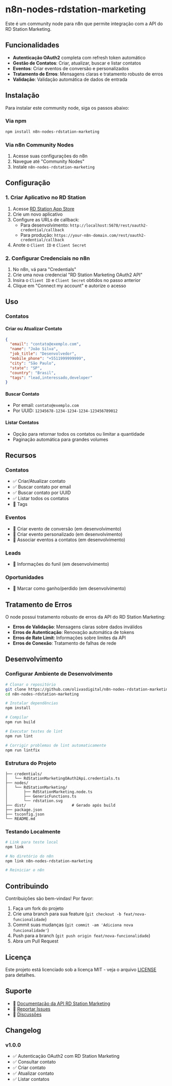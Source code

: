 # n8n-nodes-rdstation-marketing

Este é um community node para n8n que permite integração com a API do RD Station Marketing.

## Funcionalidades

- **Autenticação OAuth2** completa com refresh token automático
- **Gestão de Contatos**: Criar, atualizar, buscar e listar contatos
- **Eventos**: Criar eventos de conversão e personalizados
- **Tratamento de Erros**: Mensagens claras e tratamento robusto de erros
- **Validação**: Validação automática de dados de entrada

## Instalação

Para instalar este community node, siga os passos abaixo:

### Via npm

```bash
npm install n8n-nodes-rdstation-marketing
```

### Via n8n Community Nodes

1. Acesse suas configurações do n8n
2. Navegue até "Community Nodes"
3. Instale `n8n-nodes-rdstation-marketing`

## Configuração

### 1. Criar Aplicativo no RD Station

1. Acesse [RD Station App Store](https://appstore.rdstation.com/pt-BR/publisher)
2. Crie um novo aplicativo
3. Configure as URLs de callback:
   - Para desenvolvimento: `http://localhost:5678/rest/oauth2-credential/callback`
   - Para produção: `https://your-n8n-domain.com/rest/oauth2-credential/callback`
4. Anote o `Client ID` e `Client Secret`

### 2. Configurar Credenciais no n8n

1. No n8n, vá para "Credentials"
2. Crie uma nova credencial "RD Station Marketing OAuth2 API"
3. Insira o `Client ID` e `Client Secret` obtidos no passo anterior
4. Clique em "Connect my account" e autorize o acesso

## Uso

### Contatos

#### Criar ou Atualizar Contato

```json
{
  "email": "contato@exemplo.com",
  "name": "João Silva",
  "job_title": "Desenvolvedor",
  "mobile_phone": "+5511999999999",
  "city": "São Paulo",
  "state": "SP",
  "country": "Brasil",
  "tags": "lead,interessado,developer"
}
```

#### Buscar Contato

- Por email: `contato@exemplo.com`
- Por UUID: `12345678-1234-1234-1234-123456789012`

#### Listar Contatos

- Opção para retornar todos os contatos ou limitar a quantidade
- Paginação automática para grandes volumes

## Recursos

### Contatos
- ✅ Criar/Atualizar contato
- ✅ Buscar contato por email
- ✅ Buscar contato por UUID
- ✅ Listar todos os contatos
- 🔄 Tags

### Eventos
- 🔄 Criar evento de conversão (em desenvolvimento)
- 🔄 Criar evento personalizado (em desenvolvimento)
- 🔄 Associar eventos a contatos (em desenvolvimento)

### Leads
- 🔄 Informações do funil (em desenvolvimento)

### Oportunidades
- 🔄 Marcar como ganho/perdido (em desenvolvimento)

## Tratamento de Erros

O node possui tratamento robusto de erros da API do RD Station Marketing:

- **Erros de Validação**: Mensagens claras sobre dados inválidos
- **Erros de Autenticação**: Renovação automática de tokens
- **Erros de Rate Limit**: Informações sobre limites da API
- **Erros de Conexão**: Tratamento de falhas de rede

## Desenvolvimento

### Configurar Ambiente de Desenvolvimento

```bash
# Clonar o repositório
git clone https://github.com/olivasdigital/n8n-nodes-rdstation-marketing.git
cd n8n-nodes-rdstation-marketing

# Instalar dependências
npm install

# Compilar
npm run build

# Executar testes de lint
npm run lint

# Corrigir problemas de lint automaticamente
npm run lintfix
```

### Estrutura do Projeto

```
├── credentials/
│   └── RdStationMarketingOAuth2Api.credentials.ts
├── nodes/
│   └── RdStationMarketing/
│       ├── RdStationMarketing.node.ts
│       ├── GenericFunctions.ts
│       └── rdstation.svg
├── dist/                    # Gerado após build
├── package.json
├── tsconfig.json
└── README.md
```

### Testando Localmente

```bash
# Link para teste local
npm link

# No diretório do n8n
npm link n8n-nodes-rdstation-marketing

# Reiniciar o n8n
```

## Contribuindo

Contribuições são bem-vindas! Por favor:

1. Faça um fork do projeto
2. Crie uma branch para sua feature (`git checkout -b feat/nova-funcionalidade`)
3. Commit suas mudanças (`git commit -am 'Adiciona nova funcionalidade'`)
4. Push para a branch (`git push origin feat/nova-funcionalidade`)
5. Abra um Pull Request

## Licença

Este projeto está licenciado sob a licença MIT - veja o arquivo [LICENSE](LICENSE) para detalhes.

## Suporte

- 📖 [Documentação da API RD Station Marketing](https://developers.rdstation.com/reference/introducao-rdsm)
- 🐛 [Reportar Issues](https://github.com/olivasdigital/n8n-nodes-rdstation-marketing/issues)
- 💬 [Discussões](https://github.com/olivasdigital/n8n-nodes-rdstation-marketing/discussions)

## Changelog

### v1.0.0
- ✅ Autenticação OAuth2 com RD Station Marketing
- ✅ Consultar contato
- ✅ Criar contato
- ✅ Atualizar contato
- ✅ Listar contatos